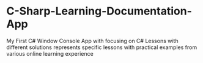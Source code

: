 # C-Sharp-Learning-Documentation-App
My First C# Window Console App with focusing on C# Lessons with different solutions represents specific lessons with practical examples from various online learning experience
